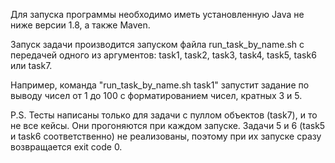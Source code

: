 Для запуска программы необходимо иметь установленную Java не ниже версии 1.8, а также Maven.

Запуск задачи производится запуском файла run_task_by_name.sh с передачей одного из аргументов: task1, task2, task3, task4, task5, task6 или task7.

Например, команда "run_task_by_name.sh task1" запустит задание по выводу чисел от 1 до 100 с форматированием чисел, кратных 3 и 5.

P.S. Тесты написаны только для задачи с пуллом объектов (task7), и то не все кейсы. Они прогоняются при каждом запуске.
Задачи 5 и 6 (task5 и task6 соответственно) не реализованы, поэтому при их запуске сразу возвращается exit code 0.
